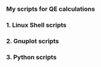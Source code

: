 ### My scripts for QE calculations

### 1. Linux Shell scripts

### 2. Gnuplot scripts

### 3. Python scripts
